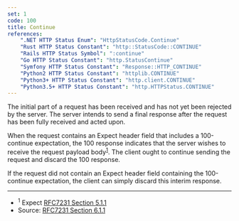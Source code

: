 ```yaml
---
set: 1
code: 100
title: Continue
references:
    ".NET HTTP Status Enum": "HttpStatusCode.Continue"
    "Rust HTTP Status Constant": "http::StatusCode::CONTINUE"
    "Rails HTTP Status Symbol": ":continue"
    "Go HTTP Status Constant": "http.StatusContinue"
    "Symfony HTTP Status Constant": "Response::HTTP_CONTINUE"
    "Python2 HTTP Status Constant": "httplib.CONTINUE"
    "Python3+ HTTP Status Constant": "http.client.CONTINUE"
    "Python3.5+ HTTP Status Constant": "http.HTTPStatus.CONTINUE"
---
```


The initial part of a request has been received and has not yet been rejected by the server. The server intends to send a final response after the request has been fully received and acted upon.

When the request contains an Expect header field that includes a 100-continue expectation, the 100 response indicates that the server wishes to receive the request payload body<sup>[1](#ref-1)</sup>. The client ought to continue sending the request and discard the 100 response.

If the request did not contain an Expect header field containing the 100-continue expectation, the client can simply discard this interim response.

---

* <span id="ref-1"><sup>1</sup> Expect [RFC7231 Section 5.1.1][2]</span>
* Source: [RFC7231 Section 6.1.1][1]

[1]: <http://tools.ietf.org/html/rfc7231#section-6.2.1>
[2]: <http://tools.ietf.org/html/rfc7231#section-5.1.1>
